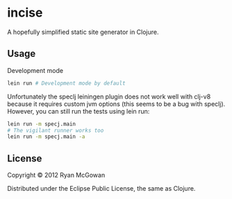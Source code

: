 # incise

A hopefully simplified static site generator in Clojure.

## Usage

Development mode

```bash
lein run # Development mode by default
```

Unfortunately the speclj leiningen plugin does not work well with clj-v8 because
it requires custom jvm options (this seems to be a bug with speclj). However,
you can still run the tests using lein run:

```bash
lein run -m specj.main
# The vigilant runner works too
lein run -m specj.main -a
```

## License

Copyright © 2012 Ryan McGowan

Distributed under the Eclipse Public License, the same as Clojure.
